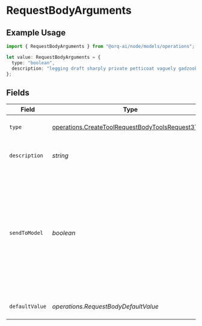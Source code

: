 # RequestBodyArguments

## Example Usage

```typescript
import { RequestBodyArguments } from "@orq-ai/node/models/operations";

let value: RequestBodyArguments = {
  type: "boolean",
  description: "legging draft sharply private petticoat vaguely gadzooks",
};
```

## Fields

| Field                                                                                                                                                                 | Type                                                                                                                                                                  | Required                                                                                                                                                              | Description                                                                                                                                                           |
| --------------------------------------------------------------------------------------------------------------------------------------------------------------------- | --------------------------------------------------------------------------------------------------------------------------------------------------------------------- | --------------------------------------------------------------------------------------------------------------------------------------------------------------------- | --------------------------------------------------------------------------------------------------------------------------------------------------------------------- |
| `type`                                                                                                                                                                | [operations.CreateToolRequestBodyToolsRequest3Type](../../models/operations/createtoolrequestbodytoolsrequest3type.md)                                                | :heavy_check_mark:                                                                                                                                                    | The type of the argument.                                                                                                                                             |
| `description`                                                                                                                                                         | *string*                                                                                                                                                              | :heavy_check_mark:                                                                                                                                                    | A description of the argument.                                                                                                                                        |
| `sendToModel`                                                                                                                                                         | *boolean*                                                                                                                                                             | :heavy_minus_sign:                                                                                                                                                    | Whether to send the argument to the model. If set to false, the argument will not be sent to the model and needs to be provided by the user or it will be left blank. |
| `defaultValue`                                                                                                                                                        | *operations.RequestBodyDefaultValue*                                                                                                                                  | :heavy_minus_sign:                                                                                                                                                    | The default value of the argument.                                                                                                                                    |
